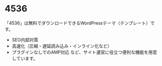 # 4536
「4536」は無料でダウンロードできるWordPressテーマ（テンプレート）です。
- SEO内部対策
- 高速化（圧縮・遅延読み込み・インライン化など）
- プラグインなしでのAMP対応
など、サイト運営に役立つ便利な機能を用意しています。